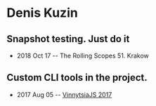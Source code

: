 # Denis Kuzin

## Snapshot testing. Just do it
- 2018 Oct 17 -- The Rolling Scopes 51. Krakow    
## Custom CLI tools in the project.
- 2017 Aug 05 -- [VinnytsiaJS 2017](https://www.youtube.com/watch?v=K1HEd0uUEXo)    
